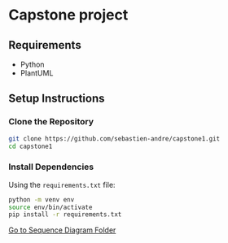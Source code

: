 # Capstone project

## Requirements
- Python
- PlantUML

## Setup Instructions

### Clone the Repository
```bash
git clone https://github.com/sebastien-andre/capstone1.git
cd capstone1
```

### Install Dependencies
Using the `requirements.txt` file:
```bash
python -m venv env
source env/bin/activate
pip install -r requirements.txt
```

[Go to Sequence Diagram Folder](uml/sequence1/)
